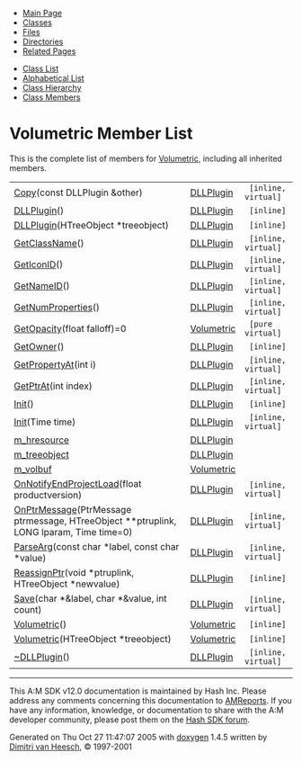 <div class="tabs">

- [Main Page](index.md)
- <span id="current">[Classes](annotated.md)</span>
- [Files](files.md)
- [Directories](dirs.md)
- [Related Pages](pages.md)

</div>

<div class="tabs">

- [Class List](annotated.md)
- [Alphabetical List](classes.md)
- [Class Hierarchy](hierarchy.md)
- [Class Members](functions.md)

</div>

# Volumetric Member List

This is the complete list of members for <a href="classVolumetric.md" class="el">Volumetric</a>, including all inherited members.

|  |  |  |
|----|----|----|
| <a href="classDLLPlugin.md#15cf01877da7e4c74c262bd2f93db934" class="el">Copy</a>(const DLLPlugin &other) | <a href="classDLLPlugin.md" class="el">DLLPlugin</a> | ` [inline, virtual]` |
| <a href="classDLLPlugin.md#c4c3b643593ffd04799c247889aeeaa5" class="el">DLLPlugin</a>() | <a href="classDLLPlugin.md" class="el">DLLPlugin</a> | ` [inline]` |
| <a href="classDLLPlugin.md#f0e90a77fb25e2cad7dc99af718caa0a" class="el">DLLPlugin</a>(HTreeObject \*treeobject) | <a href="classDLLPlugin.md" class="el">DLLPlugin</a> | ` [inline]` |
| <a href="classDLLPlugin.md#faa943acf7066d63ea9ac4e11ff85d67" class="el">GetClassName</a>() | <a href="classDLLPlugin.md" class="el">DLLPlugin</a> | ` [inline, virtual]` |
| <a href="classDLLPlugin.md#6e2cb2131a42b53ee9686db143d92532" class="el">GetIconID</a>() | <a href="classDLLPlugin.md" class="el">DLLPlugin</a> | ` [inline, virtual]` |
| <a href="classDLLPlugin.md#53f5bbacfebc29c12c9900ce8ca09827" class="el">GetNameID</a>() | <a href="classDLLPlugin.md" class="el">DLLPlugin</a> | ` [inline, virtual]` |
| <a href="classDLLPlugin.md#68cef93ef1d645582bbfe362c654eedd" class="el">GetNumProperties</a>() | <a href="classDLLPlugin.md" class="el">DLLPlugin</a> | ` [inline, virtual]` |
| <a href="classVolumetric.md#a27bb6e2aba4c6257191578a18845e87" class="el">GetOpacity</a>(float falloff)=0 | <a href="classVolumetric.md" class="el">Volumetric</a> | ` [pure virtual]` |
| <a href="classDLLPlugin.md#3ba36241b4d77d9ed655a45db06da58f" class="el">GetOwner</a>() | <a href="classDLLPlugin.md" class="el">DLLPlugin</a> | ` [inline]` |
| <a href="classDLLPlugin.md#bb221cb3dea0d7da15bab04f12e0af7a" class="el">GetPropertyAt</a>(int i) | <a href="classDLLPlugin.md" class="el">DLLPlugin</a> | ` [inline, virtual]` |
| <a href="classDLLPlugin.md#0bb0af24d1de05b3362b600b7aca58a7" class="el">GetPtrAt</a>(int index) | <a href="classDLLPlugin.md" class="el">DLLPlugin</a> | ` [inline, virtual]` |
| <a href="classDLLPlugin.md#99712cfce3529b5479ca47ea92742879" class="el">Init</a>() | <a href="classDLLPlugin.md" class="el">DLLPlugin</a> | ` [inline]` |
| <a href="classDLLPlugin.md#d95600d5402a0637aac3c6741ad7c0cb" class="el">Init</a>(Time time) | <a href="classDLLPlugin.md" class="el">DLLPlugin</a> | ` [inline, virtual]` |
| <a href="classDLLPlugin.md#636e970e82fa4a8dbbf22b759c78b235" class="el">m_hresource</a> | <a href="classDLLPlugin.md" class="el">DLLPlugin</a> |  |
| <a href="classDLLPlugin.md#60eb10b42a32155c20e29b186a75fd14" class="el">m_treeobject</a> | <a href="classDLLPlugin.md" class="el">DLLPlugin</a> |  |
| <a href="classVolumetric.md#0a09314420a7327c1c623d60480d6cd3" class="el">m_volbuf</a> | <a href="classVolumetric.md" class="el">Volumetric</a> |  |
| <a href="classDLLPlugin.md#57d3749c1756078f9ed1b4f3942141f7" class="el">OnNotifyEndProjectLoad</a>(float productversion) | <a href="classDLLPlugin.md" class="el">DLLPlugin</a> | ` [inline, virtual]` |
| <a href="classDLLPlugin.md#a4ccb53d5129585318973cb0c14b7a4f" class="el">OnPtrMessage</a>(PtrMessage ptrmessage, HTreeObject \*\*ptruplink, LONG lparam, Time time=0) | <a href="classDLLPlugin.md" class="el">DLLPlugin</a> | ` [inline, virtual]` |
| <a href="classDLLPlugin.md#a9daf3263af811a5aef6fda8f5533075" class="el">ParseArg</a>(const char \*label, const char \*value) | <a href="classDLLPlugin.md" class="el">DLLPlugin</a> | ` [inline, virtual]` |
| <a href="classDLLPlugin.md#4b29014666e184078e964ff750bdbdb2" class="el">ReassignPtr</a>(void \*ptruplink, HTreeObject \*newvalue) | <a href="classDLLPlugin.md" class="el">DLLPlugin</a> | ` [inline]` |
| <a href="classDLLPlugin.md#1d8d03ad8d186f5d578439342a6f9b41" class="el">Save</a>(char \*&label, char \*&value, int count) | <a href="classDLLPlugin.md" class="el">DLLPlugin</a> | ` [inline, virtual]` |
| <a href="classVolumetric.md#5f7aec412f62c5c28335e74b4f3f5116" class="el">Volumetric</a>() | <a href="classVolumetric.md" class="el">Volumetric</a> | ` [inline]` |
| <a href="classVolumetric.md#8227650232b77082726be98031b54802" class="el">Volumetric</a>(HTreeObject \*treeobject) | <a href="classVolumetric.md" class="el">Volumetric</a> | ` [inline]` |
| <a href="classDLLPlugin.md#c5d1960463d887d6a763c22f2adbcc34" class="el">~DLLPlugin</a>() | <a href="classDLLPlugin.md" class="el">DLLPlugin</a> | ` [inline, virtual]` |

------------------------------------------------------------------------

<span class="small">This A:M SDK v12.0 documentation is maintained by Hash Inc. Please address any comments concerning this documentation to [AMReports](http://www.hash.com/reports). If you have any information, knowledge, or documentation to share with the A:M developer community, please post them on the [Hash SDK forum](http://www.hash.com/forums/index.php?showforum=11).</span>

Generated on Thu Oct 27 11:47:07 2005 with [<span class="image placeholder" original-image-src="doxygen.png" original-image-title="" height="45" width="100" align="middle" border="0">doxygen</span>](http://www.doxygen.org/index.html) 1.4.5 written by [Dimitri van Heesch](mailto:dimitri@stack.nl), © 1997-2001
